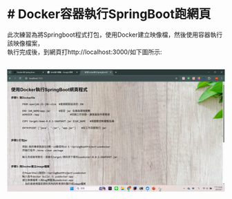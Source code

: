 # \# Docker容器執行SpringBoot跑網頁


此次練習為將Springboot程式打包，使用Docker建立映像檔，然後使用容器執行該映像檔案，<br>
執行完成後，到網頁打http://localhost:3000/如下圖所示:

<div align="center">



 	<img src="docker容器執行網頁.jpg" width="1200" heigh="600">



</div>

<br>



